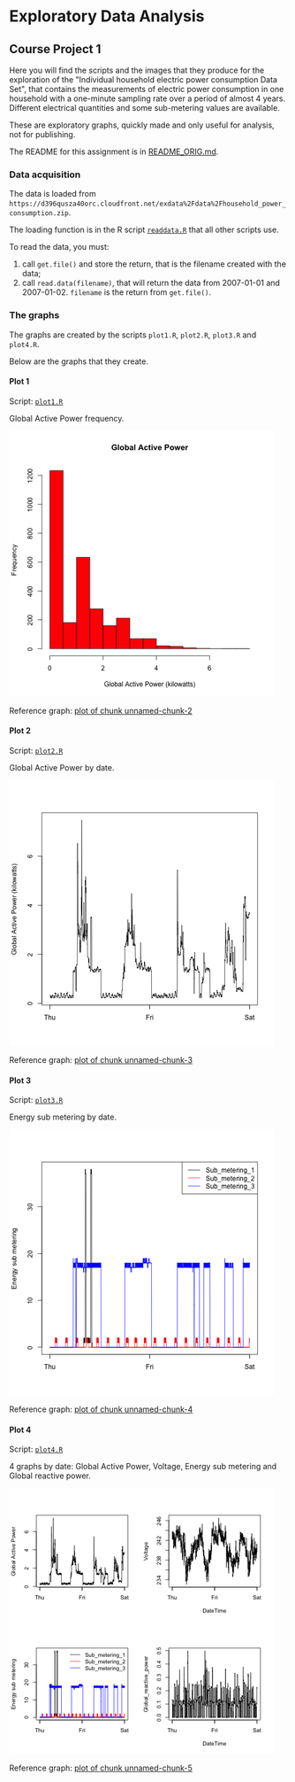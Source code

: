 Exploratory Data Analysis
=========================

Course Project 1
----------------

Here you will find the scripts and the images that they produce for the exploration of the
"Individual household electric power consumption Data Set", that contains the measurements
of electric power consumption in one household with a one-minute sampling rate over a
period of almost 4 years. Different electrical quantities and some sub-metering values are
available. 

These are exploratory graphs, quickly made and only useful for analysis, not for
publishing.

The README for this assignment is in [README_ORIG.md](README_ORIG.md).

### Data acquisition

The data is loaded from `https://d396qusza40orc.cloudfront.net/exdata%2Fdata%2Fhousehold_power_consumption.zip`.

The loading function is in the R script [`readdata.R`](readdata.R) that all other scripts
use.

To read the data, you must:

1. call `get.file()` and store the return, that is the filename created with the data;
2. call `read.data(filename)`, that will return the data from 2007-01-01 and 2007-01-02.
   `filename` is the return from `get.file()`.

### The graphs

The graphs are created by the scripts `plot1.R`, `plot2.R`, `plot3.R` and `plot4.R`.

Below are the graphs that they create.

#### Plot 1

Script: [`plot1.R`](plot1.R)

Global Active Power frequency.

![plot1.png](plot1.png)

Reference graph: [plot of chunk unnamed-chunk-2](figure/unnamed-chunk-2.png) 

#### Plot 2

Script: [`plot2.R`](plot2.R)

Global Active Power by date.

![plot2.png](plot2.png)

Reference graph: [plot of chunk unnamed-chunk-3](figure/unnamed-chunk-3.png)

#### Plot 3

Script: [`plot3.R`](plot3.R)

Energy sub metering by date.

![plot3.png](plot3.png)

Reference graph: [plot of chunk unnamed-chunk-4](figure/unnamed-chunk-4.png)

#### Plot 4

Script: [`plot4.R`](plot4.R)

4 graphs by date: Global Active Power, Voltage, Energy sub metering and Global reactive
power.

![plot4.png](plot4.png)

Reference graph: [plot of chunk unnamed-chunk-5](figure/unnamed-chunk-5.png)
